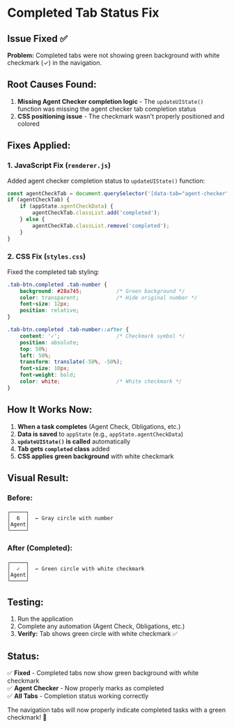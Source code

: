 # Completed Tab Status Fix

## Issue Fixed ✅

**Problem:** Completed tabs were not showing green background with white checkmark (✓) in the navigation.

## Root Causes Found:

1. **Missing Agent Checker completion logic** - The `updateUIState()` function was missing the agent checker tab completion status
2. **CSS positioning issue** - The checkmark wasn't properly positioned and colored

## Fixes Applied:

### 1. JavaScript Fix (`renderer.js`)

Added agent checker completion status to `updateUIState()` function:

```javascript
const agentCheckTab = document.querySelector('[data-tab="agent-checker"]');
if (agentCheckTab) {
    if (appState.agentCheckData) {
        agentCheckTab.classList.add('completed');
    } else {
        agentCheckTab.classList.remove('completed');
    }
}
```

### 2. CSS Fix (`styles.css`)

Fixed the completed tab styling:

```css
.tab-btn.completed .tab-number {
    background: #28a745;           /* Green background */
    color: transparent;            /* Hide original number */
    font-size: 12px;
    position: relative;
}

.tab-btn.completed .tab-number::after {
    content: '✓';                  /* Checkmark symbol */
    position: absolute;
    top: 50%;
    left: 50%;
    transform: translate(-50%, -50%);
    font-size: 10px;
    font-weight: bold;
    color: white;                  /* White checkmark */
}
```

## How It Works Now:

1. **When a task completes** (Agent Check, Obligations, etc.)
2. **Data is saved** to `appState` (e.g., `appState.agentCheckData`)
3. **`updateUIState()` is called** automatically
4. **Tab gets `completed` class** added
5. **CSS applies green background** with white checkmark

## Visual Result:

### Before:
```
┌─────┐
│  6  │  ← Gray circle with number
│Agent│
└─────┘
```

### After (Completed):
```
┌─────┐
│  ✓  │  ← Green circle with white checkmark
│Agent│
└─────┘
```

## Testing:

1. Run the application
2. Complete any automation (Agent Check, Obligations, etc.)
3. **Verify:** Tab shows green circle with white checkmark ✅

## Status:

✅ **Fixed** - Completed tabs now show green background with white checkmark  
✅ **Agent Checker** - Now properly marks as completed  
✅ **All Tabs** - Completion status working correctly  

The navigation tabs will now properly indicate completed tasks with a green checkmark! 🎉
